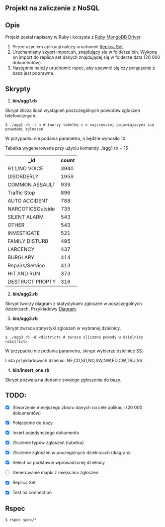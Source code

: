 ## Projekt na zaliczenie z NoSQL


Opis
-------
Projekt został napisany w Ruby i korzysta z [Ruby MongoDB Driver](https://docs.mongodb.com/ruby-driver/master/).
1. Przed użyciem aplikacji należy uruchomić [Replica Set](https://github.com/egzamin/nosql/tree/master/replica_sets).
2. Uruchamiamy skyprt import.sh, znajdujący sie w folderze bin. Wykona on import do replica set danych znajdujądej się w folderze data (20 000 dokumentów).
3. Następnie należy uruchumić rspec, aby upewnić się czy połączenie z baza jest poprawne.

Skrypty
-------
1. **bin/agg1.rb**

Skrypt zlicza ilość wystąpień poszczególnych powodów zgloszeń telefonicznych.

```
$ ./agg1.rb -l n # tworzy tabelkę z n najczęsciej pojawiającymi się powodami zgloszeń
```
W przypadku nie podania parametru, n będzie wynosiło 10.

Tabelka wygenerowana przy użyciu komendy ./agg1.rb -l 15
<table>
  <tr>
    <th>_id</th>
    <th>count</th>
  </tr>
  <tr>
    <td>911/NO  VOICE</td>
    <td>3940</td>
  </tr>
  <tr>
    <td>DISORDERLY</td>
    <td>1959</td>
  </tr>
  <tr>
    <td>COMMON ASSAULT</td>
    <td>939</td>
  </tr>
  <tr>
    <td>Traffic Stop</td>
    <td>896</td>
  </tr>
  <tr>
    <td>AUTO ACCIDENT</td>
    <td>788</td>
  </tr>
  <tr>
    <td>NARCOTICSOutside</td>
    <td>735</td>
  </tr>
  <tr>
    <td>SILENT ALARM</td>
    <td>543</td>
  </tr>
  <tr>
    <td>OTHER</td>
    <td>543</td>
  </tr>
  <tr>
    <td>INVESTIGATE</td>
    <td>521</td>
  </tr>
  <tr>
    <td>FAMILY DISTURB</td>
    <td>495</td>
  </tr>
  <tr>
    <td>LARCENCY</td>
    <td>437</td>
  </tr>
  <tr>
    <td>BURGLARY</td>
    <td>414</td>
  </tr>
  <tr>
    <td>Repairs/Service</td>
    <td>413</td>
  </tr>
  <tr>
    <td>HIT AND RUN</td>
    <td>373</td>
  </tr>
  <tr>
    <td>DESTRUCT PROPTY</td>
    <td>316</td>
  </tr>
</table>
<to_s/>


2. **bin/agg2.rb**

Skrypt tworzy diagram z statystykami zgloszeń w poszczególnych dzielnicach.
Przykładowy [Diagram](https://github.com/nosql/app-cli-mkassjanski/blob/master/zaliczenie/bin/district_alarms.pdf).

3. **bin/agg3.rb**

Skrypt zwraca statystyki zgloszeń w wybranej dzielnicy.
```
$ ./agg3.rb -d <district> # zwraca zliczone powody w dzielnicy <district>
```
W przypadku nie podania parametru, skrypt wybierze dzielnice SS.

Lista przykładowych dzielnic: NE,CD,SD,ND,SW,NW,ED,CW,TRU,SS.

4. **bin/insert_one.rb**

Skrypt pozwala na dodanie swojego zgłoszenia do bazy.

TODO:
-------
- [x] Stworzenie mniejszego zbioru danych na cele aplikacji (20 000 dokumentów)
- [x] Połączenie do bazy
- [x] Insert pojedynczego dokumentu
- [x] Zliczenie typów zgloszeń (tabelka)
- [x] Zliczenie zgloszeń w poszególnych dzielnicach (diagram)
- [x] Select na podstawie wprowadzonej dzielnicy
- [ ] Generowanie mapki z miejscami zgłoszeń
- [x] Replica Set
- [x] Test na connection


Rspec
----------

```
$ rspec spec/*
```
